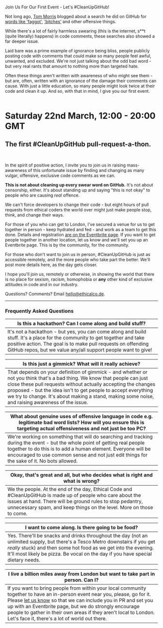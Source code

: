 Join Us For Our First Event - Let's #CleanUpGitHub!

Not long ago, [Tom Morris](http://tommorris.org/posts/8053) blogged about a search he did on GitHub for [words like 'faggot'](https://github.com/search?q=faggot&ref=searchresults&type=Code), ['bitches'](https://github.com/search?l=c&p=1&q=bitches&ref=searchresults&type=Code) and other offensive things.

While there's a lot of fairly harmless swearing (this is the internet, s**t (quite literally) happens) in code comments, these searches also showed a far deeper issue.

Laid bare was a prime example of ignorance being bliss, people publicly posting code with comments that could make so many people feel awful, unwanted, and excluded. We're not just talking about the odd bad word - but very real rants that amount to nothing more than targeted hate.

Often these things aren't written with awareness of who might see them - but are, often, written with an ignorance of the damage their comments can cause. With just a little education, so many people might look twice at their code and clean it up. And so, with that in mind, I give you our first event.
<br /><br />

# Saturday 22nd March, 12:00 - 20:00 GMT

## The first #CleanUpGitHub pull-request-a-thon.

<br />

In the spirit of positive action, I invite you to join us in raising mass-awareness of this unfortunate issue by finding and changing as many vulgar, offensive, exclusive code comments as we can.

<b>This is not about cleaning up every swear word on GitHub.</b> It's not about censorship, either. It's about standing up and saying "this is not okay" to people who are causing <i>real</i> offence.

We can't force developers to change their code - but eight hours of pull requests from ethical coders the world over might just make people stop, think, and change their ways.

For those of you who can get to London, I've secured a venue for us to get together in person - keep hydrated and fed - and work as a team to get this done. Details and registration [are on the Eventbrite page](http://cleanupgh.eventbrite.co.uk). If you want to get people together in another location, let us know and we'll set you up an Eventbrite page. This is by the community, for the community.

For those who don't want to join us in person, #CleanUpGitHub is just as accessible remotely, and the more people who take part the better. We'll post more details here, as the day gets closer.

I hope you'll join us, remotely or otherwise, in showing the world that there is no place for sexism, racism, homophobia or <b>any</b> other kind of exclusive attitudes in code and in our industry.


Questions? Comments? Email [hello@ethicalco.de](mailto:hello@ethicalco.de). 

----

### Frequently Asked Questions

| Is this a hackathon? Can I come along and build stuff? |
| ------------- |
| It's not a hackathon - but yes, you can come along and build stuff. It's a place for the community to get together and take positive action. The goal is to make pull requests on offending GitHub repos, but we value any/all support people want to give!   | 

| Is this just a gimmick? What will it really achieve? |
| ------------- |
| That depends on your definition of gimmick - and whether or not you think that's a bad thing. We know that people can just close these pull requests without actually accepting the changes proposed - but the idea isn't to get people to accept everything we try to change. It's about making a stand, making some noise, and raising awareness of the issue.   | 

| What about genuine uses of offensive language in code e.g. legitimate bad word lists? How will you ensure this is targeting actual offensiveness and not just be too PC? |
| ------------- |
| We're working on something that will do searching and tracking during the event - but the whole point of getting real people together to do this is to add a human element. Everyone will be encouraged to use common sense and not just edit things for the sake of it. No bots allowed. | 

| Okay, that's great and all, but who decides what is right and what is wrong? |
| ------------- |
| We the people. At the end of the day, Ethical Code and #CleanUpGitHub is made up of people who care about the issues at hand. There will be ground rules to stop pedantry, unnecessary spam, and keep things on the level. More on those to come. | 

| I want to come along. Is there going to be food? |
| ------------- |
| Yes. There'll be snacks and drinks throughout the day (not an unlimited supply, but there's a Tesco Metro downstairs if you get <i>really</i> stuck) and then some hot food as we get into the evening. It'll most likely be pizza. Be vocal on the day if you have special dietary needs.

| I live a billion miles away from London but want to take part in person. Can I? |
| ------------- |
| If you want to bring people from within your local community together to have an in-person event near you, please, go for it. Please [let us know](mailto:hello@ethicalco.de) so that we can include you in PR and set you up with an Eventbrite page, but we do strongly encourage people to gather in their own areas if they aren't local to London. Let's face it, there's a lot of world out there.    | 



